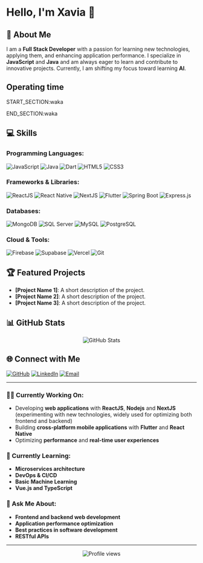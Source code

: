 # Hello, I'm Xavia 👋

## 🚀 About Me

I am a **Full Stack Developer** with a passion for learning new technologies, applying them, and enhancing application performance. I specialize in **JavaScript** and **Java** and am always eager to learn and contribute to innovative projects. Currently, I am shifting my focus toward learning **AI**.

## Operating time

START_SECTION:waka
<!-- Data will be automatically inserted here -->
END_SECTION:waka

## 💻 Skills

### Programming Languages:

![JavaScript](https://img.shields.io/badge/-JavaScript-F7DF1E?style=flat-square&logo=javascript&logoColor=black)
![Java](https://img.shields.io/badge/-Java-007396?style=flat-square&logo=java&logoColor=white)
![Dart](https://img.shields.io/badge/-Dart-0175C2?style=flat-square&logo=dart&logoColor=white)
![HTML5](https://img.shields.io/badge/-HTML5-E34F26?style=flat-square&logo=html5&logoColor=white)
![CSS3](https://img.shields.io/badge/-CSS3-1572B6?style=flat-square&logo=css3&logoColor=white)

### Frameworks & Libraries:

![ReactJS](https://img.shields.io/badge/-ReactJS-61DAFB?style=flat-square&logo=react&logoColor=black)
![React Native](https://img.shields.io/badge/-React%20Native-61DAFB?style=flat-square&logo=react&logoColor=black)
![NextJS](https://img.shields.io/badge/-NextJS-000000?style=flat-square&logo=next.js&logoColor=white)
![Flutter](https://img.shields.io/badge/-Flutter-02569B?style=flat-square&logo=flutter&logoColor=white)
![Spring Boot](https://img.shields.io/badge/-Spring%20Boot-6DB33F?style=flat-square&logo=spring&logoColor=white)
![Express.js](https://img.shields.io/badge/-Express.js-000000?style=flat-square&logo=express&logoColor=white)

### Databases:

![MongoDB](https://img.shields.io/badge/-MongoDB-47A248?style=flat-square&logo=mongodb&logoColor=white)
![SQL Server](https://img.shields.io/badge/-SQL%20Server-CC2927?style=flat-square&logo=microsoft-sql-server&logoColor=white)
![MySQL](https://img.shields.io/badge/-MySQL-4479A1?style=flat-square&logo=mysql&logoColor=white)
![PostgreSQL](https://img.shields.io/badge/-PostgreSQL-336791?style=flat-square&logo=postgresql&logoColor=white)

### Cloud & Tools:

![Firebase](https://img.shields.io/badge/-Firebase-FFCA28?style=flat-square&logo=firebase&logoColor=black)
![Supabase](https://img.shields.io/badge/-Supabase-3ECF8E?style=flat-square&logo=supabase&logoColor=white)
![Vercel](https://img.shields.io/badge/-Vercel-000000?style=flat-square&logo=vercel&logoColor=white)
![Git](https://img.shields.io/badge/-Git-F05032?style=flat-square&logo=git&logoColor=white)

## 🏆 Featured Projects

- **[Project Name 1]**: A short description of the project.
- **[Project Name 2]**: A short description of the project.
- **[Project Name 3]**: A short description of the project.

## 📊 GitHub Stats

<div align="center">
  <img src="https://github-readme-stats.vercel.app/api?username=nhutanhmc&show_icons=true&theme=radical" alt="GitHub Stats" />
</div>

## 🌐 Connect with Me

[![GitHub](https://img.shields.io/badge/-GitHub-181717?style=flat-square&logo=github&logoColor=white)](https://github.com/your-username)
[![LinkedIn](https://img.shields.io/badge/-LinkedIn-0A66C2?style=flat-square&logo=linkedin&logoColor=white)](https://linkedin.com/in/your-linkedin-profile)
[![Email](https://img.shields.io/badge/-Email-D14836?style=flat-square&logo=gmail&logoColor=white)](mailto:your.email@example.com)

---

### 👨‍💻 Currently Working On:

- Developing **web applications** with **ReactJS**, **Nodejs** and **NextJS** (experimenting with new technologies, widely used for optimizing both frontend and backend)
- Building **cross-platform mobile applications** with **Flutter** and **React Native**
- Optimizing **performance** and **real-time user experiences**

### 🌱 Currently Learning:

- **Microservices architecture**
- **DevOps & CI/CD**
- **Basic Machine Learning**
- **Vue.js and TypeScript**

### 💬 Ask Me About:

- **Frontend and backend web development**
- **Application performance optimization**
- **Best practices in software development**
- **RESTful APIs**

---

<div align="center">
  <img src="https://komarev.com/ghpvc/?username=your-username&color=blueviolet" alt="Profile views" />
</div>
